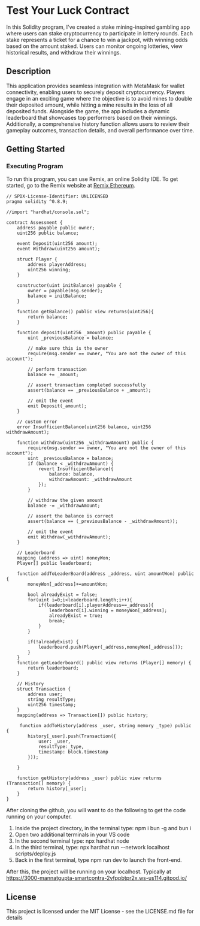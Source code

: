 #  Test Your Luck Contract

In this Solidity program, I've created a stake mining-inspired gambling app where users can stake cryptocurrency to participate in lottery rounds. Each stake represents a ticket for a chance to win a jackpot, with winning odds based on the amount staked. Users can monitor ongoing lotteries, view historical results, and withdraw their winnings.

## Description

This application provides seamless integration with MetaMask for wallet connectivity, enabling users to securely deposit cryptocurrency. Players engage in an exciting game where the objective is to avoid mines to double their deposited amount, while hitting a mine results in the loss of all deposited funds. Alongside the game, the app includes a dynamic leaderboard that showcases top performers based on their winnings. Additionally, a comprehensive history function allows users to review their gameplay outcomes, transaction details, and overall performance over time.

## Getting Started

### Executing Program

To run this program, you can use Remix, an online Solidity IDE. To get started, go to the Remix website at [Remix Ethereum](https://remix.ethereum.org/).

```solidity
// SPDX-License-Identifier: UNLICENSED
pragma solidity ^0.8.9;

//import "hardhat/console.sol";

contract Assessment {
    address payable public owner;
    uint256 public balance;

    event Deposit(uint256 amount);
    event Withdraw(uint256 amount);

    struct Player {
        address playerAddress;
        uint256 winning;
    }

    constructor(uint initBalance) payable {
        owner = payable(msg.sender);
        balance = initBalance;
    }

    function getBalance() public view returns(uint256){
        return balance;
    }

    function deposit(uint256 _amount) public payable {
        uint _previousBalance = balance;

        // make sure this is the owner
        require(msg.sender == owner, "You are not the owner of this account");

        // perform transaction
        balance += _amount;

        // assert transaction completed successfully
        assert(balance == _previousBalance + _amount);

        // emit the event
        emit Deposit(_amount);
    }

    // custom error
    error InsufficientBalance(uint256 balance, uint256 withdrawAmount);

    function withdraw(uint256 _withdrawAmount) public {
        require(msg.sender == owner, "You are not the owner of this account");
        uint _previousBalance = balance;
        if (balance < _withdrawAmount) {
            revert InsufficientBalance({
                balance: balance,
                withdrawAmount: _withdrawAmount
            });
        }

        // withdraw the given amount
        balance -= _withdrawAmount;

        // assert the balance is correct
        assert(balance == (_previousBalance - _withdrawAmount));

        // emit the event
        emit Withdraw(_withdrawAmount);
    }

    // Leaderboard
    mapping (address => uint) moneyWon;
    Player[] public leaderboard;

    function addToLeaderBoard(address _address, uint amountWon) public {
        moneyWon[_address]+=amountWon;

        bool alreadyExist = false;
        for(uint i=0;i<leaderboard.length;i++){
            if(leaderboard[i].playerAddress==_address){
                leaderboard[i].winning = moneyWon[_address];
                alreadyExist = true;
                break;
            }
        }

        if(!alreadyExist) {
            leaderboard.push(Player(_address,moneyWon[_address]));
        }
    }
    function getLeaderboard() public view returns (Player[] memory) {
        return leaderboard;
    }

    // History
    struct Transaction {
        address user;
        string resultType;
        uint256 timestamp;
    }
    mapping(address => Transaction[]) public history;

     function addToHistory(address _user, string memory _type) public {
        history[_user].push(Transaction({
            user: _user,
            resultType:_type,
            timestamp: block.timestamp
        }));
        
    }

    function getHistory(address _user) public view returns (Transaction[] memory) {
        return history[_user];
    }
}
```
After cloning the github, you will want to do the following to get the code running on your computer.

1. Inside the project directory, in the terminal type: npm i bun -g and bun i
2. Open two additional terminals in your VS code
3. In the second terminal type: npx hardhat node
4. In the third terminal, type: npx hardhat run --network localhost scripts/deploy.js
5. Back in the first terminal, type npm run dev to launch the front-end.

After this, the project will be running on your localhost. 
Typically at https://3000-mannatgupta-smartcontra-2vfppbtpr2x.ws-us114.gitpod.io/


## License
This project is licensed under the MIT License - see the LICENSE.md file for details
